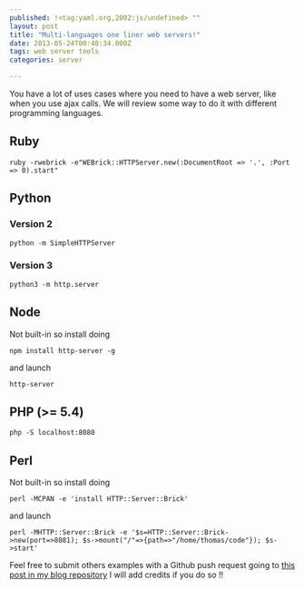 ```yaml
---
published: !<tag:yaml.org,2002:js/undefined> ""
layout: post
title: "Multi-languages one liner web servers!"
date: 2013-05-24T00:40:34.000Z
tags: web server tools
categories: server

---
```


You have a lot of uses cases where you need to have a web server, like when you use ajax calls. We will review some way to do it with different programming languages.

## Ruby

    ruby -rwebrick -e"WEBrick::HTTPServer.new(:DocumentRoot => '.', :Port => 0).start"

## Python

### Version 2
    python -m SimpleHTTPServer

### Version 3
    python3 -m http.server

## Node

Not built-in so install doing

    npm install http-server -g
and launch

    http-server

## PHP (>= 5.4)
    php -S localhost:8080

## Perl
Not built-in so install doing

    perl -MCPAN -e 'install HTTP::Server::Brick'
and launch

    perl -MHTTP::Server::Brick -e '$s=HTTP::Server::Brick->new(port=>8081); $s->mount("/"=>{path=>"/home/thomas/code"}); $s->start'
    
Feel free to submit others examples with a Github push request going to [this post in my blog repository](https://github.com/ThomasG77/thomasg77.github.io/tree/master/_posts/2013-05-24-multi-languages-one-liner-web-servers.markdown)
I will add credits if you do so !!
